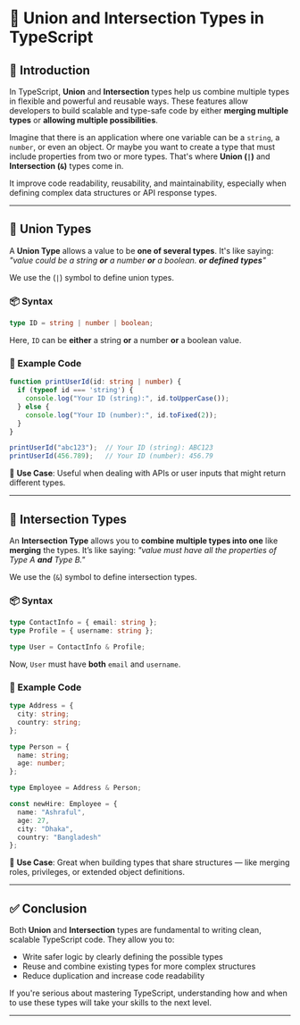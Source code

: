 
# 🧩 Union and Intersection Types in TypeScript

## 📘 Introduction

In TypeScript, **Union** and **Intersection** types help us combine multiple types in flexible and powerful and reusable ways. These features allow developers to build scalable and type-safe code by either **merging multiple types** or **allowing multiple possibilities**.

Imagine that there is an application where one variable can be a `string`, a `number`, or even an object. Or maybe you want to create a type that must include properties from two or more types. That's where **Union (`|`)** and **Intersection (`&`)** types come in.

It improve code readability, reusability, and maintainability, especially when defining complex data structures or API response types.

---

## 🔀 Union Types

A **Union Type** allows a value to be **one of several types**. It's like saying: *"value could be a string **or** a number **or** a boolean. **or** **defined** **types**"*

We use the (`|`) symbol to define union types.

### 📦 Syntax

```ts
type ID = string | number | boolean;
```

Here, `ID` can be **either** a string **or** a number **or** a boolean value.

### 🧪  Example Code

```ts
function printUserId(id: string | number) {
  if (typeof id === 'string') {
    console.log("Your ID (string):", id.toUpperCase());
  } else {
    console.log("Your ID (number):", id.toFixed(2));
  }
}

printUserId("abc123");  // Your ID (string): ABC123
printUserId(456.789);   // Your ID (number): 456.79
```

📌 **Use Case**: Useful when dealing with APIs or user inputs that might return different types.

---

## 🔗 Intersection Types

An **Intersection Type** allows you to **combine multiple types into one** like **merging** the types. It’s like saying: *"value must have all the properties of Type A **and** Type B."*

We use the (`&`) symbol to define intersection types.

### 📦 Syntax

```ts
type ContactInfo = { email: string };
type Profile = { username: string };

type User = ContactInfo & Profile;
```

Now, `User` must have **both** `email` and `username`.

### 🧪  Example  Code

```ts
type Address = {
  city: string;
  country: string;
};

type Person = {
  name: string;
  age: number;
};

type Employee = Address & Person;

const newHire: Employee = {
  name: "Ashraful",
  age: 27,
  city: "Dhaka",
  country: "Bangladesh"
};
```

📌 **Use Case**: Great when building types that share structures — like merging roles, privileges, or extended object definitions.

---

## ✅ Conclusion

Both **Union** and **Intersection** types are fundamental to writing clean, scalable TypeScript code. They allow you to:

- Write safer logic by clearly defining the possible types
- Reuse and combine existing types for more complex structures
- Reduce duplication and increase code readability

If you're serious about mastering TypeScript, understanding how and when to use these types will take your skills to the next level.

---